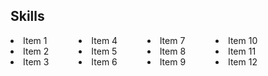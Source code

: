 <style>
.skills {
  column-gap: 3em;
  width: fit-content;
  column-count: 4;
}
</style>

## Skills

<div class="skills">
<li> Item 1
<li> Item 2
<li> Item 3
<li> Item 4
<li> Item 5
<li> Item 6
<li> Item 7
<li> Item 8
<li> Item 9
<li> Item 10
<li> Item 11
<li> Item 12
</div>
